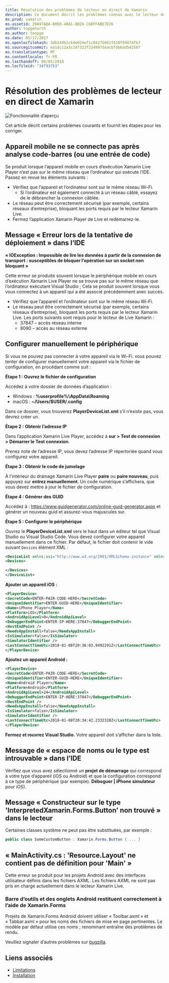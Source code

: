 ```yaml
---
title: Résolution des problèmes de lecteur en direct de Xamarin
description: Ce document décrit les problèmes connus avec le lecteur de Live Xamarin et les corrections éventuelles. Il traite des problèmes de connexion, les problèmes de configuration et bien plus encore.
ms.prod: xamarin
ms.assetid: 29A97ADA-80E0-40A1-8B26-C68FFABE7D26
author: topgenorth
ms.author: toopge
ms.date: 05/17/2017
ms.openlocfilehash: 3db14db2c64e024ef1c04275661f610f9407dfb7
ms.sourcegitcommit: ea1dc12a3c2d7322f234997daacbfdb6ad542507
ms.translationtype: MT
ms.contentlocale: fr-FR
ms.lasthandoff: 06/05/2018
ms.locfileid: "34793753"
---
```

# <a name="troubleshooting-xamarin-live-player"></a>Résolution des problèmes de lecteur en direct de Xamarin

![Fonctionnalité d’aperçu](~/media/shared/preview.png)

Cet article décrit certains problèmes courants et fournit les étapes pour les corriger.

## <a name="mobile-device-does-not-connect-after-scanning-barcode-or-entering-code"></a>Appareil mobile ne se connecte pas après analyse code-barres (ou une entrée de code)

Se produit lorsque l’appareil mobile en cours d’exécution Xamarin Live Player n’est pas sur le même réseau que l’ordinateur qui exécute l’IDE. Passez en revue les éléments suivants :

- Vérifiez que l’appareil et l’ordinateur sont sur le même réseau Wi-Fi.
  - Si l’ordinateur est également connecté à un réseau câblé, essayez de le débrancher la connexion câblée.
- Le réseau peut être correctement sécurisé (par exemple, certains réseaux d’entreprise), bloquant les ports requis par le lecteur Xamarin Live.
- Fermez l’application Xamarin Player de Live et redémarrez-le.

## <a name="error-while-trying-to-deploy-message-in-ide"></a>Message « Erreur lors de la tentative de déploiement » dans l’IDE

**« IOException : Impossible de lire les données à partir de la connexion de transport : susceptibles de bloquer l’opération sur un socket non bloquant »**

Cette erreur se produite souvent lorsque le périphérique mobile en cours d’exécution Xamarin Live Player ne se trouve pas sur le même réseau que l’ordinateur exécutant Visual Studio ; Cela se produit souvent lorsque vous vous connectez à un appareil qui a été associé précédemment avec succès.

* Vérifiez que l’appareil et l’ordinateur sont sur le même réseau Wi-Fi.
* Le réseau peut être correctement sécurisé (par exemple, certains réseaux d’entreprise), bloquant les ports requis par le lecteur Xamarin Live. Les ports suivants sont requis pour le lecteur de Live Xamarin :
  * 37847 – accès réseau interne 
  * 8090 – accès au réseau externe

## <a name="manually-configure-device"></a>Configurer manuellement le périphérique

Si vous ne pouvez pas connecter à votre appareil via le Wi-Fi. vous pouvez tenter de configurer manuellement votre appareil via le fichier de configuration, en procédant comme suit :

**Étape 1 : Ouvrez le fichier de configuration**

Accédez à votre dossier de données d’application :

* Windows : **%userprofile%\AppData\Roaming**
* macOS : **~/Users/$USER/.config**

Dans ce dossier, vous trouverez **PlayerDeviceList.xml** s’il n’existe pas, vous devrez créer un.

**Étape 2 : Obtenir l’adresse IP**

Dans l’application Xamarin Live Player, accédez à **sur > Test de connexion > Démarrer le Test connexion**.

Prenez note de l’adresse IP, vous devez l’adresse IP répertoriée quand vous configurez votre appareil.

**Étape 3 : Obtenir le code de jumelage**

À l’intérieur du drainage Xamarin Live Player **paire** ou **paire nouveau**, puis appuyez sur **entrez manuellement**. Un code numérique s’affichera, que vous devez mettre à jour le fichier de configuration.

**Étape 4 : Générer des GUID**

Accédez à : https://www.guidgenerator.com/online-guid-generator.aspx et générer un nouveau guid et assurez-vous majuscules sur.

**Étape 5 : Configurer le périphérique**

Ouvrez le **PlayerDeviceList.xml** vers le haut dans un éditeur tel que Visual Studio ou Visual Studio Code. Vous devez configurer votre appareil manuellement dans ce fichier. Par défaut, le fichier doit contenir le vide suivant `Devices` élément XML :

```xml
<DeviceList xmlns:xsi="http://www.w3.org/2001/XMLSchema-instance" xmlns:xsd="http://www.w3.org/2001/XMLSchema">
<Devices>

</Devices>
</DeviceList>
```

**Ajouter un appareil iOS :**

```xml
<PlayerDevice>
<SecretCode>ENTER-PAIR-CODE-HERE</SecretCode>
<UniqueIdentifier>ENTER-GUID-HERE</UniqueIdentifier>
<Name>iPhone Player</Name>
<Platform>iOS</Platform>
<AndroidApiLevel>0</AndroidApiLevel>
<DebuggerEndPoint>ENTER-IP-HERE:37847</DebuggerEndPoint>
<HostEndPoint />
<NeedsAppInstall>false</NeedsAppInstall>
<IsSimulator>false</IsSimulator>
<SimulatorIdentifier />
<LastConnectTimeUtc>2018-01-08T20:36:03.9492291Z</LastConnectTimeUtc>
</PlayerDevice>
```

**Ajoutez un appareil Android :**

```xml
<PlayerDevice>
<SecretCode>ENTER-PAIR-CODE-HERE</SecretCode>
<UniqueIdentifier>ENTER-GUID-HERE</UniqueIdentifier>
<Name>Android Player</Name>
<Platform>Android</Platform>
<AndroidApiLevel>24</AndroidApiLevel>
<DebuggerEndPoint>ENTER-IP-HERE:37847</DebuggerEndPoint>
<HostEndPoint />
<NeedsAppInstall>false</NeedsAppInstall>
<IsSimulator>false</IsSimulator>
<SimulatorIdentifier />
<LastConnectTimeUtc>2018-01-08T20:34:42.2332328Z</LastConnectTimeUtc>
</PlayerDevice>
```

**Fermez et rouvrez Visual Studio.** Votre appareil doit s’afficher dans la liste.

## <a name="type-or-namespace-cannot-be-found-message-in-ide"></a>Message de « espace de noms ou le type est introuvable » dans l’IDE

Vérifiez que vous avez sélectionné un **projet de démarrage** qui correspond à votre type d’appareil (iOS ou Android) et que la configuration correspond à ce type de périphérique (par exemple). **Déboguer | iPhone simulateur** pour iOS).

## <a name="constructor-on-type-interpretedxamarinformsbutton-not-found-message-in-player"></a>Message « Constructeur sur le type 'InterpretedXamarin.Forms.Button' non trouvé » dans le lecteur

Certaines classes système ne peut pas être substituées, par exemple :

```csharp
public class SomeCustomButton : Xamarin.Forms.Button { ... }
```

## <a name="mainactivitycs-resourcelayout-does-not-contain-a-definition-for-main"></a>« MainActivity.cs : 'Resource.Layout' ne contient pas de définition pour 'Main' »

Cette erreur se produit pour les projets Android avec des interfaces utilisateur définis dans les fichiers AXML.
Les fichiers AXML ne sont pas pris en charge actuellement dans le lecteur Xamarin Live.

### <a name="android-toolbar-and-tabs-render-incorrectly-using-xamarinforms"></a>Barre d’outils et des onglets Android restituent correctement à l’aide de Xamarin.Forms

Projets de Xamarin.Forms Android doivent utiliser « Toolbar.axml » et « Tabbar.axml » pour les noms des fichiers de mise en page pertinentes. Le modèle par défaut utilise ces noms ; renommant entraîne des problèmes de rendu.

Veuillez signaler d’autres problèmes sur [bugzilla](https://aka.ms/live-player-report-issue).

## <a name="related-links"></a>Liens associés

- [Limitations](~/tools/live-player/limitations.md)
- [Installation](~/tools/live-player/install.md)
